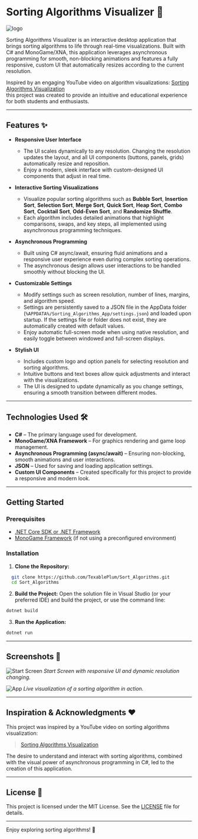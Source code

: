 # Sorting Algorithms Visualizer 🚀

![logo](https://github.com/user-attachments/assets/3d585306-2f4c-4450-920b-70f95afbfbce)

Sorting Algorithms Visualizer is an interactive desktop application that brings sorting algorithms to life through real-time visualizations. Built with C# and MonoGame/XNA, this application leverages asynchronous programming for smooth, non-blocking animations and features a fully responsive, custom UI that automatically resizes according to the current resolution. 

Inspired by an engaging YouTube video on algorithm visualizations:
[Sorting Algorithms Visualization](https://www.youtube.com/watch?v=kPRA0W1kECg&t=6s)  
this project was created to provide an intuitive and educational experience for both students and enthusiasts. 

---

## Features ✨

- **Responsive User Interface**  
  - The UI scales dynamically to any resolution. Changing the resolution updates the layout, and all UI components (buttons, panels, grids) automatically resize and reposition.
  - Enjoy a modern, sleek interface with custom-designed UI components that adjust in real time.

- **Interactive Sorting Visualizations**  
  - Visualize popular sorting algorithms such as **Bubble Sort**, **Insertion Sort**, **Selection Sort**, **Merge Sort**, **Quick Sort**, **Heap Sort**, **Combo Sort**, **Cocktail Sort**, **Odd-Even Sort**, and **Randomize Shuffle**.
  - Each algorithm includes detailed animations that highlight comparisons, swaps, and key steps, all implemented using asynchronous programming techniques.

- **Asynchronous Programming**  
  - Built using C# async/await, ensuring fluid animations and a responsive user experience even during complex sorting operations.
  - The asynchronous design allows user interactions to be handled smoothly without blocking the UI.

- **Customizable Settings**  
  - Modify settings such as screen resolution, number of lines, margins, and algorithm speed.
  - Settings are persistently saved to a JSON file in the AppData folder (`%APPDATA%/Sorting_Algorithms_App/settings.json`) and loaded upon startup. If the settings file or folder does not exist, they are automatically created with default values.
  - Enjoy automatic full-screen mode when using native resolution, and easily toggle between windowed and full-screen displays.

- **Stylish UI**  
  - Includes custom logo and option panels for selecting resolution and sorting algorithms.
  - Intuitive buttons and text boxes allow quick adjustments and interact with the visualizations.
  - The UI is designed to update dynamically as you change settings, ensuring a smooth transition between different modes.

---

## Technologies Used 🛠️

- **C#** – The primary language used for development.
- **MonoGame/XNA Framework** – For graphics rendering and game loop management.
- **Asynchronous Programming (async/await)** – Ensuring non-blocking, smooth animations and user interactions.
- **JSON** – Used for saving and loading application settings.
- **Custom UI Components** – Created specifically for this project to provide a responsive and modern look.

---

## Getting Started

### Prerequisites

- [.NET Core SDK or .NET Framework](https://dotnet.microsoft.com/download)
- [MonoGame Framework](http://www.monogame.net/) (if not using a preconfigured environment)

### Installation

1. **Clone the Repository:**

```bash
  git clone https://github.com/TexablePlum/Sort_Algorithms.git
  cd Sort_Algorithms
```

2. **Build the Project:**
Open the solution file in Visual Studio (or your preferred IDE) and build the project, or use the command line:

```bash
dotnet build
```

3. **Run the Application:**

```bash
dotnet run
```


---

## Screenshots 📸

![Start Screen](https://github.com/user-attachments/assets/9a653ecc-505d-4368-855b-255e08c8af97)
*Start Screen with responsive UI and dynamic resolution changing.*

![App](https://github.com/user-attachments/assets/e3016816-5398-42d5-9110-bb4a6c2c745e)
*Live visualization of a sorting algorithm in action.*

---

## Inspiration & Acknowledgments ❤️

This project was inspired by a YouTube video on sorting algorithms visualization:
> [Sorting Algorithms Visualization](https://www.youtube.com/watch?v=kPRA0W1kECg&t=6s)

The desire to understand and interact with sorting algorithms, combined with the visual power of asynchronous programming in C#, led to the creation of this application.

---

## License 📄

This project is licensed under the MIT License. See the [LICENSE](LICENSE) file for details.

---

Enjoy exploring sorting algorithms! 🎉

